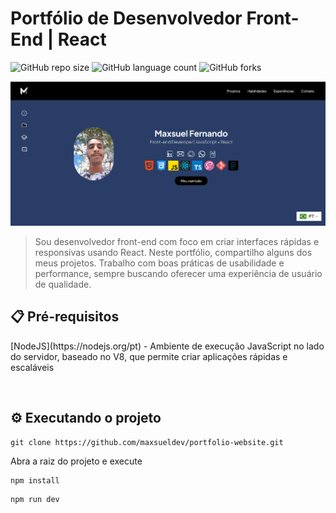 # Portfólio de Desenvolvedor Front-End | React

![GitHub repo size](https://img.shields.io/github/repo-size/maxsueldev/portfolio-website?style=for-the-badge)
![GitHub language count](https://img.shields.io/github/languages/count/maxsueldev/portfolio-website?style=for-the-badge)
![GitHub forks](https://img.shields.io/github/forks/maxsueldev/portfolio-website?style=for-the-badge)

<img src="portfolio-maxsuel.png" alt="Exemplo imagem">

> Sou desenvolvedor front-end com foco em criar interfaces rápidas e responsivas usando React. Neste portfólio, compartilho alguns dos meus projetos. Trabalho com boas práticas de usabilidade e performance, sempre buscando oferecer uma experiência de usuário de qualidade.

## 📋 Pré-requisitos

<p>[NodeJS](https://nodejs.org/pt) - Ambiente de execução JavaScript no lado do servidor, baseado no V8, que permite criar aplicações rápidas e escaláveis</p>
<br>

## ⚙️ Executando o projeto

```
git clone https://github.com/maxsueldev/portfolio-website.git
```

Abra a raiz do projeto e execute

```
npm install
```

```
npm run dev
```



